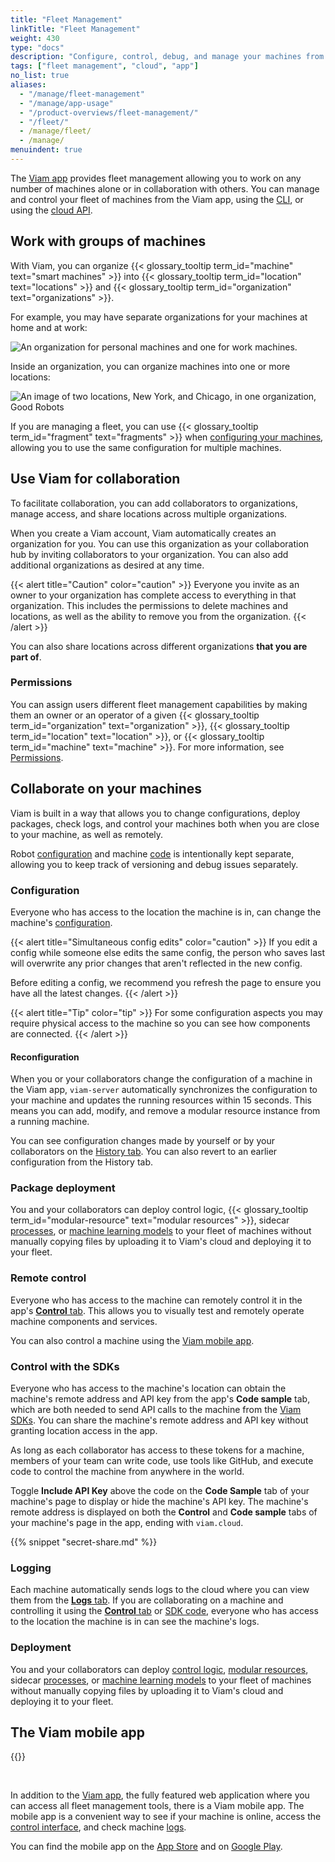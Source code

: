 ```yaml
---
title: "Fleet Management"
linkTitle: "Fleet Management"
weight: 430
type: "docs"
description: "Configure, control, debug, and manage your machines from the cloud at app.viam.com on your own or with a team."
tags: ["fleet management", "cloud", "app"]
no_list: true
aliases:
  - "/manage/fleet-management"
  - "/manage/app-usage"
  - "/product-overviews/fleet-management/"
  - "/fleet/"
  - /manage/fleet/
  - /manage/
menuindent: true
---
```


The [Viam app](https://app.viam.com) provides fleet management allowing you to work on any number of machines alone or in collaboration with others.
You can manage and control your fleet of machines from the Viam app, using the [CLI](/fleet/cli/), or using the [cloud API](/build/program/apis/cloud/).

## Work with groups of machines

With Viam, you can organize {{< glossary_tooltip term_id="machine" text="smart machines" >}} into {{< glossary_tooltip term_id="location" text="locations" >}} and {{< glossary_tooltip term_id="organization" text="organizations" >}}.

For example, you may have separate organizations for your machines at home and at work:

<!-- this is a very small gif - conversion to mp4 caused issues -->
<img src="/manage/organizations.gif" alt="An organization for personal machines and one for work machines.">

Inside an organization, you can organize machines into one or more locations:

![An image of two locations, New York, and Chicago, in one organization, Good Robots](/fleet/locations.png)

If you are managing a fleet, you can use {{< glossary_tooltip term_id="fragment" text="fragments" >}} when [configuring your machines](/build/configure/), allowing you to use the same configuration for multiple machines.

## Use Viam for collaboration

To facilitate collaboration, you can add collaborators to organizations, manage access, and share locations across multiple organizations.

When you create a Viam account, Viam automatically creates an organization for you.
You can use this organization as your collaboration hub by inviting collaborators to your organization.
You can also add additional organizations as desired at any time.

{{< alert title="Caution" color="caution" >}}
Everyone you invite as an owner to your organization has complete access to everything in that organization.
This includes the permissions to delete machines and locations, as well as the ability to remove you from the organization.
{{< /alert >}}

You can also share locations across different organizations **that you are part of**.

### Permissions

You can assign users different fleet management capabilities by making them an owner or an operator of a given {{< glossary_tooltip term_id="organization" text="organization" >}}, {{< glossary_tooltip term_id="location" text="location" >}}, or {{< glossary_tooltip term_id="machine" text="machine" >}}.
For more information, see [Permissions](/fleet/rbac/#permissions).

## Collaborate on your machines

Viam is built in a way that allows you to change configurations, deploy packages, check logs, and control your machines both when you are close to your machine, as well as remotely.

Robot [configuration](machines/#configuration) and machine [code](#control-with-the-sdks) is intentionally kept separate, allowing you to keep track of versioning and debug issues separately.

### Configuration

Everyone who has access to the location the machine is in, can change the machine's [configuration](machines/#configuration).

{{< alert title="Simultaneous config edits" color="caution" >}}
If you edit a config while someone else edits the same config, the person who saves last will overwrite any prior changes that aren't reflected in the new config.

Before editing a config, we recommend you refresh the page to ensure you have all the latest changes.
{{< /alert >}}

{{< alert title="Tip" color="tip" >}}
For some configuration aspects you may require physical access to the machine so you can see how components are connected.
{{< /alert >}}

#### Reconfiguration

When you or your collaborators change the configuration of a machine in the Viam app, `viam-server` automatically synchronizes the configuration to your machine and updates the running resources within 15 seconds.
This means you can add, modify, and remove a modular resource instance from a running machine.

You can see configuration changes made by yourself or by your collaborators on the [History tab](machines/#history).
You can also revert to an earlier configuration from the History tab.

### Package deployment

You and your collaborators can deploy control logic, {{< glossary_tooltip term_id="modular-resource" text="modular resources" >}}, sidecar [processes](/build/configure/#processes), or [machine learning models](/ml/) to your fleet of machines without manually copying files by uploading it to Viam's cloud and deploying it to your fleet.

### Remote control

Everyone who has access to the machine can remotely control it in the app's [**Control** tab](machines/#control).
This allows you to visually test and remotely operate machine components and services.

You can also control a machine using the [Viam mobile app](#the-viam-mobile-app).

### Control with the SDKs

Everyone who has access to the machine's location can obtain the machine's remote address and API key from the app's **Code sample** tab, which are both needed to send API calls to the machine from the [Viam SDKs](/build/program/apis/).
You can share the machine's remote address and API key without granting location access in the app.

As long as each collaborator has access to these tokens for a machine, members of your team can write code, use tools like GitHub, and execute code to control the machine from anywhere in the world.

Toggle **Include API Key** above the code on the **Code Sample** tab of your machine's page to display or hide the machine's API key.
The machine's remote address is displayed on both the **Control** and **Code sample** tabs of your machine's page in the app, ending with `viam.cloud`.

{{% snippet "secret-share.md" %}}

### Logging

Each machine automatically sends logs to the cloud where you can view them from the [**Logs** tab](machines/#logs).
If you are collaborating on a machine and controlling it using the [**Control** tab](machines/#control) or [SDK code](#control-with-the-sdks), everyone who has access to the location the machine is in can see the machine's logs.

### Deployment

You and your collaborators can deploy [control logic](/build/program/apis/), [modular resources](/registry/), sidecar [processes](/build/configure/#processes), or [machine learning models](/ml/) to your fleet of machines without manually copying files by uploading it to Viam's cloud and deploying it to your fleet.

## The Viam mobile app

{{<gif webm_src="/manage/mobile-app-octagon.webm" mp4_src="/manage/mobile-app-octagon.mp4" alt="GIF of red button being pressed and cannon of confetti bot spraying confetti" class="alignright" max-width="200px">}}

<br>

In addition to the [Viam app](https://app.viam.com), the fully featured web application where you can access all fleet management tools, there is a Viam mobile app.
The mobile app is a convenient way to see if your machine is online, access the [control interface](/fleet/machines/#control), and check machine [logs](/fleet/machines/#logs).

You can find the mobile app on the [App Store](https://apps.apple.com/vn/app/viam-robotics/id6451424162) and on [Google Play](https://play.google.com/store/apps/details?id=com.viam.viammobile&hl=en&gl=US).
